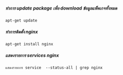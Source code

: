 
##### ทำการ update package เพื่อ download ข้อมูลแพ็คเกจทั้งหมด

    apt-get update

##### ทำการติดตั้ง nginx 

    apt-get install nginx

##### แสดงรายการ services nginx

    แสดงรายการ service  --status-all | grep nginx
